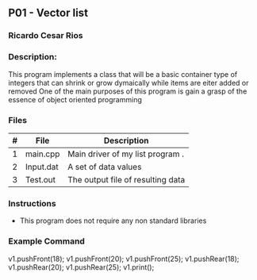 ## P01 - Vector list
### Ricardo Cesar Rios
### Description:

This program implements a class that will be a basic container type of integers that can shrink or grow dymaically while items are eiter added or removed
One of the main purposes of this program is gain a grasp of the essence of object oriented programming
### Files

|   #   | File     | Description                      |
| :---: | -------- | -------------------------------- |
|   1   | main.cpp | Main driver of my list program . |
|   2   | Input.dat| A set of data values             |
|   3   | Test.out | The output file of resulting data|

### Instructions

- This program does not require any non standard libraries

### Example Command

v1.pushFront(18);
v1.pushFront(20);
v1.pushFront(25);
v1.pushRear(18);
v1.pushRear(20);
v1.pushRear(25);
v1.print();

